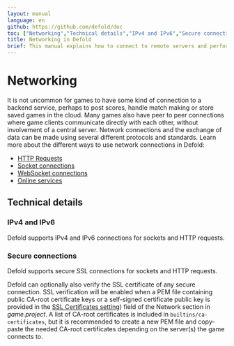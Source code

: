 ```yaml
---
layout: manual
language: en
github: https://github.com/defold/doc
toc: ["Networking","Technical details","IPv4 and IPv6","Secure connections"]
title: Networking in Defold
brief: This manual explains how to connect to remote servers and perform other kinds of network connections.
---
```


# Networking

It is not uncommon for games to have some kind of connection to a backend service, perhaps to post scores, handle match making or store saved games in the cloud. Many games also have peer to peer connections where game clients communicate directly with each other, without involvement of a central server. Network connections and the exchange of data can be made using several different protocols and standards. Learn more about the different ways to use network connections in Defold:

* [HTTP Requests](/manuals/http-requests)
* [Socket connections](/manuals/socket-connections)
* [WebSocket connections](/manuals/websocket-connections)
* [Online services](/manuals/online-services)


## Technical details

### IPv4 and IPv6

Defold supports IPv4 and IPv6 connections for sockets and HTTP requests.

### Secure connections

Defold supports secure SSL connections for sockets and HTTP requests.

Defold can optionally also verify the SSL certificate of any secure connection. SSL verification will be enabled when a PEM file containing public CA-root certificate keys or a self-signed certificate public key is provided in the [SSL Certificates setting](/manuals/project-settings/#network)) field of the Network section in *game.project*. A list of CA-root certificates is included in `builtins/ca-certificates`, but it is recommended to create a new PEM file and copy-paste the needed CA-root certificates depending on the server(s) the game connects to.

